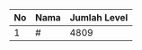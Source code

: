 | No | Nama            | Jumlah Level |
|----|-----------------|--------------|
| 1  | #    |    4809        |
